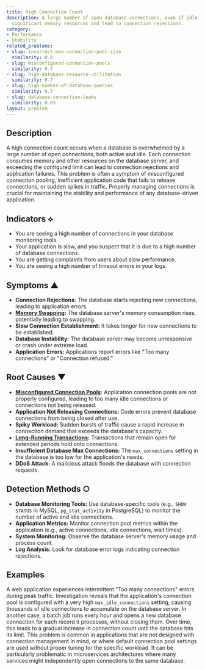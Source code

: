 ```yaml
---
title: High Connection Count
description: A large number of open database connections, even if idle, can consume
  significant memory resources and lead to connection rejections.
category:
- Performance
- Stability
related_problems:
- slug: incorrect-max-connection-pool-size
  similarity: 0.8
- slug: misconfigured-connection-pools
  similarity: 0.7
- slug: high-database-resource-utilization
  similarity: 0.7
- slug: high-number-of-database-queries
  similarity: 0.7
- slug: database-connection-leaks
  similarity: 0.65
layout: problem
---
```


## Description
A high connection count occurs when a database is overwhelmed by a large number of open connections, both active and idle. Each connection consumes memory and other resources on the database server, and exceeding the configured limit can lead to connection rejections and application failures. This problem is often a symptom of misconfigured connection pooling, inefficient application code that fails to release connections, or sudden spikes in traffic. Properly managing connections is crucial for maintaining the stability and performance of any database-driven application.

## Indicators ⟡
- You are seeing a high number of connections in your database monitoring tools.
- Your application is slow, and you suspect that it is due to a high number of database connections.
- You are getting complaints from users about slow performance.
- You are seeing a high number of timeout errors in your logs.

## Symptoms ▲

- **Connection Rejections:** The database starts rejecting new connections, leading to application errors.
- **[Memory Swapping](memory-swapping.md):** The database server's memory consumption rises, potentially leading to swapping.
- **Slow Connection Establishment:** It takes longer for new connections to be established.
- **Database Instability:** The database server may become unresponsive or crash under extreme load.
- **Application Errors:** Applications report errors like "Too many connections" or "Connection refused." 

## Root Causes ▼

- **[Misconfigured Connection Pools](misconfigured-connection-pools.md):** Application connection pools are not properly configured, leading to too many idle connections or connections not being released.
- **Application Not Releasing Connections:** Code errors prevent database connections from being closed after use.
- **Spiky Workload:** Sudden bursts of traffic cause a rapid increase in connection demand that exceeds the database's capacity.
- **[Long-Running Transactions](long-running-transactions.md):** Transactions that remain open for extended periods hold onto connections.
- **Insufficient Database Max Connections:** The `max_connections` setting in the database is too low for the application's needs.
- **DDoS Attack:** A malicious attack floods the database with connection requests.

## Detection Methods ○

- **Database Monitoring Tools:** Use database-specific tools (e.g., `SHOW STATUS` in MySQL, `pg_stat_activity` in PostgreSQL) to monitor the number of active and idle connections.
- **Application Metrics:** Monitor connection pool metrics within the application (e.g., active connections, idle connections, wait times).
- **System Monitoring:** Observe the database server's memory usage and process count.
- **Log Analysis:** Look for database error logs indicating connection rejections.

## Examples
A web application experiences intermittent "Too many connections" errors during peak traffic. Investigation reveals that the application's connection pool is configured with a very high `max_idle_connections` setting, causing thousands of idle connections to accumulate on the database server. In another case, a batch job runs every hour and opens a new database connection for each record it processes, without closing them. Over time, this leads to a gradual increase in connection count until the database hits its limit. This problem is common in applications that are not designed with connection management in mind, or where default connection pool settings are used without proper tuning for the specific workload. It can be particularly problematic in microservices architectures where many services might independently open connections to the same database.